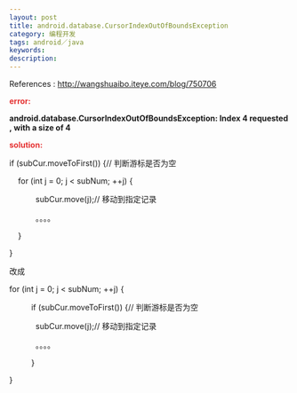 ```yaml
---
layout: post
title: android.database.CursorIndexOutOfBoundsException
category: 编程开发
tags: android／java
keywords: 
description: 
---
```


References : <http://wangshuaibo.iteye.com/blog/750706>

**<span style="color:#e53333;">error:</span>**

**android.database.CursorIndexOutOfBoundsException: Index 4 requested, with a size of 4**

**<span style="color:#e53333;">solution:</span>**

if (subCur.moveToFirst()) {// 判断游标是否为空    

    for (int j = 0; j \< subNum; ++j) {

            subCur.move(j);// 移动到指定记录

            。。。。

    }

}

改成

for (int j = 0; j \< subNum; ++j) {

          if (subCur.moveToFirst()) {// 判断游标是否为空

            subCur.move(j);// 移动到指定记录

            。。。。

          }

}

 








